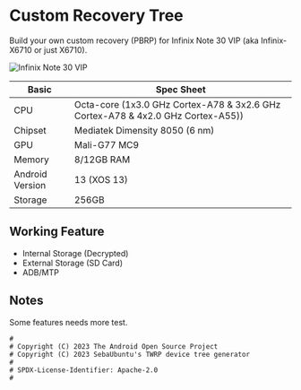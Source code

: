 # Custom Recovery Tree

Build your own custom recovery (PBRP) for Infinix Note 30 VIP (aka Infinix-X6710 or just X6710).

![Infinix Note 30 VIP](https://fdn2.gsmarena.com/vv/pics/infinix/infinix-x6710-note-30-vip-3.jpg)

|Basic               |Spec Sheet                                                    |
|--                  |--                                                            |
|CPU                 |Octa-core (1x3.0 GHz Cortex-A78 & 3x2.6 GHz Cortex-A78 & 4x2.0 GHz Cortex-A55))      |
|Chipset             |Mediatek Dimensity 8050 (6 nm)                                     |
|GPU                 |Mali-G77 MC9                                              |
|Memory              |8/12GB RAM                                                     |
|Android Version     |13 (XOS 13)                                               |
|Storage             |256GB                                                      |

## Working Feature
- Internal Storage (Decrypted)
- External Storage (SD Card)
- ADB/MTP

## Notes
Some features needs more test.

```
#
# Copyright (C) 2023 The Android Open Source Project
# Copyright (C) 2023 SebaUbuntu's TWRP device tree generator
#
# SPDX-License-Identifier: Apache-2.0
#
```
